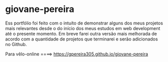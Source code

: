 # giovane-pereira



Ess portfólio foi feito com o intuíto de demonstrar alguns dos meus projetos mais relevantes desde o do início dos meus estudos em web development até o presente momento.
Em breve farei outra versão mais melhorada de acordo com a quantidade de projetos que terminarei e serão adicionados no Github.


Para vêlo-online ====>  https://gpereira305.github.io/giovane-pereira
